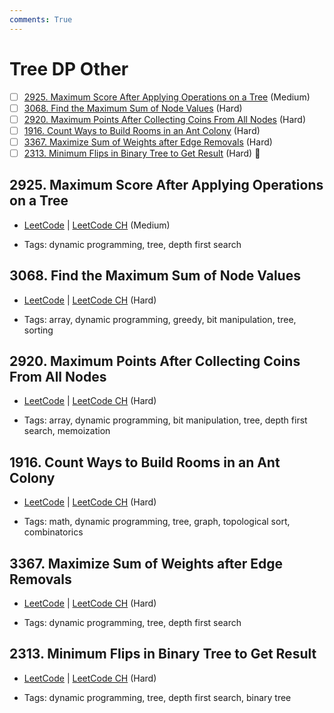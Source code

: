 ```yaml
---
comments: True
---
```


# Tree DP Other

- [ ] [2925. Maximum Score After Applying Operations on a Tree](https://leetcode.cn/problems/maximum-score-after-applying-operations-on-a-tree/) (Medium)
- [ ] [3068. Find the Maximum Sum of Node Values](https://leetcode.cn/problems/find-the-maximum-sum-of-node-values/) (Hard)
- [ ] [2920. Maximum Points After Collecting Coins From All Nodes](https://leetcode.cn/problems/maximum-points-after-collecting-coins-from-all-nodes/) (Hard)
- [ ] [1916. Count Ways to Build Rooms in an Ant Colony](https://leetcode.cn/problems/count-ways-to-build-rooms-in-an-ant-colony/) (Hard)
- [ ] [3367. Maximize Sum of Weights after Edge Removals](https://leetcode.cn/problems/maximize-sum-of-weights-after-edge-removals/) (Hard)
- [ ] [2313. Minimum Flips in Binary Tree to Get Result](https://leetcode.cn/problems/minimum-flips-in-binary-tree-to-get-result/) (Hard) 👑

## 2925. Maximum Score After Applying Operations on a Tree

-   [LeetCode](https://leetcode.com/problems/maximum-score-after-applying-operations-on-a-tree/) | [LeetCode CH](https://leetcode.cn/problems/maximum-score-after-applying-operations-on-a-tree/) (Medium)

-   Tags: dynamic programming, tree, depth first search

## 3068. Find the Maximum Sum of Node Values

-   [LeetCode](https://leetcode.com/problems/find-the-maximum-sum-of-node-values/) | [LeetCode CH](https://leetcode.cn/problems/find-the-maximum-sum-of-node-values/) (Hard)

-   Tags: array, dynamic programming, greedy, bit manipulation, tree, sorting

## 2920. Maximum Points After Collecting Coins From All Nodes

-   [LeetCode](https://leetcode.com/problems/maximum-points-after-collecting-coins-from-all-nodes/) | [LeetCode CH](https://leetcode.cn/problems/maximum-points-after-collecting-coins-from-all-nodes/) (Hard)

-   Tags: array, dynamic programming, bit manipulation, tree, depth first search, memoization

## 1916. Count Ways to Build Rooms in an Ant Colony

-   [LeetCode](https://leetcode.com/problems/count-ways-to-build-rooms-in-an-ant-colony/) | [LeetCode CH](https://leetcode.cn/problems/count-ways-to-build-rooms-in-an-ant-colony/) (Hard)

-   Tags: math, dynamic programming, tree, graph, topological sort, combinatorics

## 3367. Maximize Sum of Weights after Edge Removals

-   [LeetCode](https://leetcode.com/problems/maximize-sum-of-weights-after-edge-removals/) | [LeetCode CH](https://leetcode.cn/problems/maximize-sum-of-weights-after-edge-removals/) (Hard)

-   Tags: dynamic programming, tree, depth first search

## 2313. Minimum Flips in Binary Tree to Get Result

-   [LeetCode](https://leetcode.com/problems/minimum-flips-in-binary-tree-to-get-result/) | [LeetCode CH](https://leetcode.cn/problems/minimum-flips-in-binary-tree-to-get-result/) (Hard)

-   Tags: dynamic programming, tree, depth first search, binary tree
